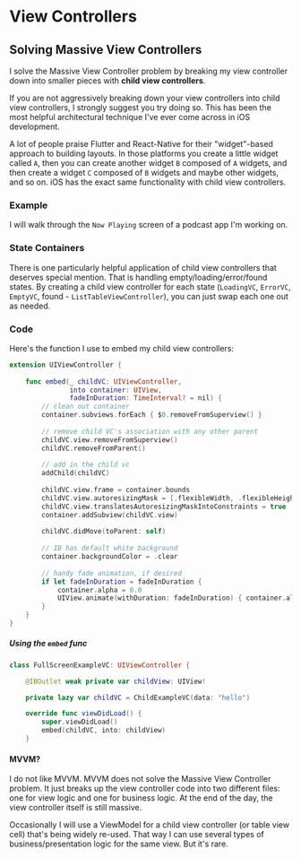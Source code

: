 # View Controllers

## Solving Massive View Controllers
I solve the Massive View Controller problem by breaking my view controller down into smaller pieces with **child view controllers**. 

If you are not aggressively breaking down your view controllers into child view controllers, I strongly suggest you try doing so. This has been the most helpful architectural technique I've ever come across in iOS development.

A lot of people praise Flutter and React-Native for their "widget"-based approach to building layouts. In those platforms you create a little widget called `A`, then you can create another widget `B` composed of `A` widgets, and then create a widget `C` composed of `B` widgets and maybe other widgets, and so on. iOS has the exact same functionality with child view controllers.

### Example
I will walk through the `Now Playing` screen of a podcast app I'm working on.


### State Containers
There is one particularly helpful application of child view controllers that deserves special mention. That is handling empty/loading/error/found states. By creating a child view controller for each state (`LoadingVC`, `ErrorVC`, `EmptyVC`, found - `ListTableViewController`), you can just swap each one out as needed.


### Code
Here's the function I use to embed my child view controllers:

```swift
extension UIViewController {
    
    func embed(_ childVC: UIViewController,
               into container: UIView,
               fadeInDuration: TimeInterval? = nil) {
        // clean out container
        container.subviews.forEach { $0.removeFromSuperview() }
        
        // remove child VC's association with any other parent
        childVC.view.removeFromSuperview()
        childVC.removeFromParent()
        
        // add in the child vc
        addChild(childVC)
        
        childVC.view.frame = container.bounds
        childVC.view.autoresizingMask = [.flexibleWidth, .flexibleHeight]
        childVC.view.translatesAutoresizingMaskIntoConstraints = true
        container.addSubview(childVC.view)
        
        childVC.didMove(toParent: self)
        
        // IB has default white background
        container.backgroundColor = .clear 
        
        // handy fade animation, if desired
        if let fadeInDuration = fadeInDuration {
            container.alpha = 0.0
            UIView.animate(withDuration: fadeInDuration) { container.alpha = 1.0 }
        }
    }
}
```

##### Using the `embed` func

```swift
class FullScreenExampleVC: UIViewController {

	@IBOutlet weak private var childView: UIView!

	private lazy var childVC = ChildExampleVC(data: "hello")

	override func viewDidLoad() {
	    super.viewDidLoad()
	    embed(childVC, into: childView)
	}
```

#### MVVM?
I do not like MVVM. MVVM does not solve the Massive View Controller problem. It just breaks up the view controller code into two different files: one for view logic and one for business logic. At the end of the day, the view controller itself is still massive.

Occasionally I will use a ViewModel for a child view controller (or table view cell) that's being widely re-used. That way I can use several types of business/presentation logic for the same view. But it's rare.



